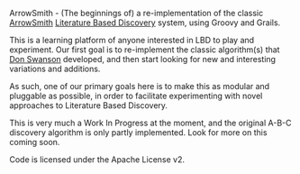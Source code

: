 ArrowSmith - (The beginnings of) a re-implementation of the classic [ArrowSmith](http://arrowsmith.psych.uic.edu/arrowsmith_uic/) [Literature Based Discovery](https://en.wikipedia.org/wiki/Literature-based_discovery) system, using Groovy and Grails.

This is a learning platform of anyone interested in LBD to play and experiment.  Our
first goal is to re-implement the classic algorithm(s) that [Don Swanson](https://en.wikipedia.org/wiki/Don_R._Swanson) developed, and then start looking for new and interesting variations and additions.  

As such, one of our primary goals here is to make this as modular and pluggable as possible, in
order to facilitate experimenting with novel approaches to Literature Based Discovery.

This is very much a Work In Progress at the moment, and the original A-B-C discovery algorithm is only partly implemented. Look for more on this coming soon.

Code is licensed under the Apache License v2.

